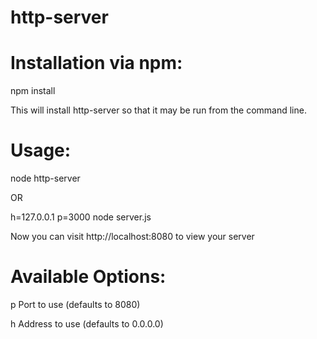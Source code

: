 # http-server

# Installation via npm:

npm install

This will install http-server so that it may be run from the command line.

# Usage:

node http-server

OR

h=127.0.0.1 p=3000 node server.js

Now you can visit http://localhost:8080 to view your server

# Available Options:

p Port to use (defaults to 8080)

h Address to use (defaults to 0.0.0.0)
